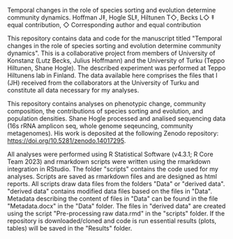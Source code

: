 Temporal changes in the role of species sorting and evolution determine community dynamics. 
Hoffman J‡, Hogle SL‡, Hiltunen T◇, Becks L◇
‡ equal contribution, ◇ Corresponding author and equal contribution

This repository contains data and code for the manuscript titled "Temporal changes in the role of species sorting and evolution determine community dynamics".
This is a collaborative project from members of University of Konstanz (Lutz Becks, Julius Hoffmann) and the University of Turku (Teppo Hiltunen, Shane Hogle).
The described experiment was performed at Teppo Hiltunens lab in Finland. The data available here comprises the files that I (JH) received from the collaborators at the University of Turku and constitute all data necessary for my analyses.

This repository contains analyses on phenotypic change, community composition, the contributions of species sorting and evolution, and population densities.
Shane Hogle processed and analised sequencing data (16s rRNA amplicon seq, whole genome seqeuncing, community metagenomes). His work is deposited at the following Zenodo repository:
https://doi.org/10.5281/zenodo.14017295. 

All analyses were performed using R Statistical Software (v4.3.1; R Core Team 2023) and rmarkdown scripts were written using the rmarkdown integration in RStudio. The folder "scripts" contains the code used for my analyses. Scripts are saved as rmarkdown files and are designed as html reports. All scripts draw data files from the folders "Data" or "derived data". "derived data" contains modified data files based on the files in "Data". Metadata describing the content of files in "Data" can be found in the file "Metadata.docx" in the "Data" folder. The files in "derived data" are created using the script "Pre-processing raw data.rmd" in the "scripts" folder. If the repository is downloaded/cloned and code is run essential results (plots, tables) will be saved in the "Results" folder.



